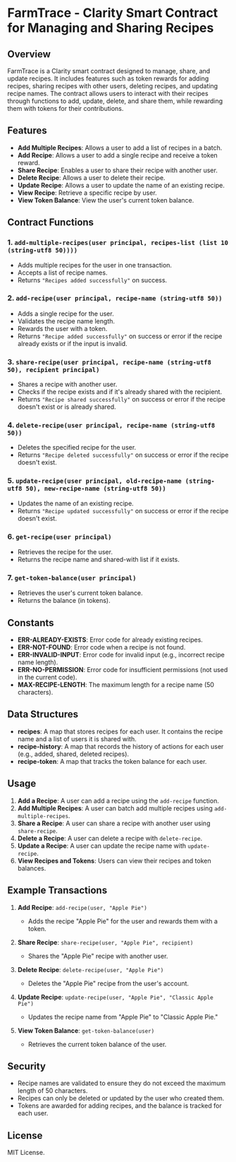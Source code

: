 # FarmTrace - Clarity Smart Contract for Managing and Sharing Recipes

## Overview

FarmTrace is a Clarity smart contract designed to manage, share, and update recipes. It includes features such as token rewards for adding recipes, sharing recipes with other users, deleting recipes, and updating recipe names. The contract allows users to interact with their recipes through functions to add, update, delete, and share them, while rewarding them with tokens for their contributions.

## Features

- **Add Multiple Recipes**: Allows a user to add a list of recipes in a batch.
- **Add Recipe**: Allows a user to add a single recipe and receive a token reward.
- **Share Recipe**: Enables a user to share their recipe with another user.
- **Delete Recipe**: Allows a user to delete their recipe.
- **Update Recipe**: Allows a user to update the name of an existing recipe.
- **View Recipe**: Retrieve a specific recipe by user.
- **View Token Balance**: View the user's current token balance.

## Contract Functions

### 1. `add-multiple-recipes(user principal, recipes-list (list 10 (string-utf8 50))))`
   - Adds multiple recipes for the user in one transaction.
   - Accepts a list of recipe names.
   - Returns `"Recipes added successfully"` on success.

### 2. `add-recipe(user principal, recipe-name (string-utf8 50))`
   - Adds a single recipe for the user.
   - Validates the recipe name length.
   - Rewards the user with a token.
   - Returns `"Recipe added successfully"` on success or error if the recipe already exists or if the input is invalid.

### 3. `share-recipe(user principal, recipe-name (string-utf8 50), recipient principal)`
   - Shares a recipe with another user.
   - Checks if the recipe exists and if it's already shared with the recipient.
   - Returns `"Recipe shared successfully"` on success or error if the recipe doesn't exist or is already shared.

### 4. `delete-recipe(user principal, recipe-name (string-utf8 50))`
   - Deletes the specified recipe for the user.
   - Returns `"Recipe deleted successfully"` on success or error if the recipe doesn't exist.

### 5. `update-recipe(user principal, old-recipe-name (string-utf8 50), new-recipe-name (string-utf8 50))`
   - Updates the name of an existing recipe.
   - Returns `"Recipe updated successfully"` on success or error if the recipe doesn't exist.

### 6. `get-recipe(user principal)`
   - Retrieves the recipe for the user.
   - Returns the recipe name and shared-with list if it exists.

### 7. `get-token-balance(user principal)`
   - Retrieves the user's current token balance.
   - Returns the balance (in tokens).

## Constants

- **ERR-ALREADY-EXISTS**: Error code for already existing recipes.
- **ERR-NOT-FOUND**: Error code when a recipe is not found.
- **ERR-INVALID-INPUT**: Error code for invalid input (e.g., incorrect recipe name length).
- **ERR-NO-PERMISSION**: Error code for insufficient permissions (not used in the current code).
- **MAX-RECIPE-LENGTH**: The maximum length for a recipe name (50 characters).

## Data Structures

- **recipes**: A map that stores recipes for each user. It contains the recipe name and a list of users it is shared with.
- **recipe-history**: A map that records the history of actions for each user (e.g., added, shared, deleted recipes).
- **recipe-token**: A map that tracks the token balance for each user.

## Usage

1. **Add a Recipe**: A user can add a recipe using the `add-recipe` function.
2. **Add Multiple Recipes**: A user can batch add multiple recipes using `add-multiple-recipes`.
3. **Share a Recipe**: A user can share a recipe with another user using `share-recipe`.
4. **Delete a Recipe**: A user can delete a recipe with `delete-recipe`.
5. **Update a Recipe**: A user can update the recipe name with `update-recipe`.
6. **View Recipes and Tokens**: Users can view their recipes and token balances.

## Example Transactions

1. **Add Recipe**: `add-recipe(user, "Apple Pie")`
   - Adds the recipe "Apple Pie" for the user and rewards them with a token.

2. **Share Recipe**: `share-recipe(user, "Apple Pie", recipient)`
   - Shares the "Apple Pie" recipe with another user.

3. **Delete Recipe**: `delete-recipe(user, "Apple Pie")`
   - Deletes the "Apple Pie" recipe from the user's account.

4. **Update Recipe**: `update-recipe(user, "Apple Pie", "Classic Apple Pie")`
   - Updates the recipe name from "Apple Pie" to "Classic Apple Pie."

5. **View Token Balance**: `get-token-balance(user)`
   - Retrieves the current token balance of the user.

## Security

- Recipe names are validated to ensure they do not exceed the maximum length of 50 characters.
- Recipes can only be deleted or updated by the user who created them.
- Tokens are awarded for adding recipes, and the balance is tracked for each user.

## License

MIT License.